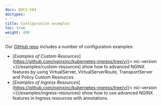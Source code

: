 ```yaml
---
docs: DOCS-584
doctypes:
- ''
title: Configuration examples
toc: true
weight: 400
---
```


Our [GitHub repo](https://github.com/nginxinc/kubernetes-ingress) includes a number of configuration examples:

- [*Examples of Custom Resources*](https://github.com/nginxinc/kubernetes-ingress/tree/v{{< nic-version >}}/examples/custom-resources) show how to advanced NGINX features by using VirtualServer, VirtualServerRoute, TransportServer and Policy Custom Resources.
- [*Examples of Ingress Resources*](https://github.com/nginxinc/kubernetes-ingress/tree/v{{< nic-version >}}/examples/ingress-resources) show how to use advanced NGINX features in Ingress resources with annotations.
